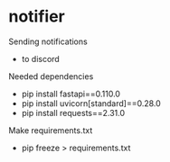 # notifier
Sending notifications
 - to discord

Needed dependencies
- pip install fastapi==0.110.0
- pip install uvicorn[standard]==0.28.0
- pip install requests==2.31.0

Make requirements.txt
- pip freeze > requirements.txt